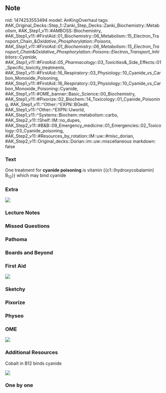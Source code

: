 ## Note
nid: 1474253553494
model: AnKingOverhaul
tags: #AK_Original_Decks::Step_1::Zanki_Step_Decks::Zanki_Biochemistry::Metabolism, #AK_Step1_v11::#AMBOSS::Biochemistry, #AK_Step1_v11::#FirstAid::01_Biochemistry::06_Metabolism::15_Electron_Transport_Chain_&_Oxidative_Phosphorylation::Poisons, #AK_Step1_v11::#FirstAid::01_Biochemistry::06_Metabolism::15_Electron_Transport_Chain_&_Oxidative_Phosphorylation::Poisons::Electron_Transport_Inhibitors::Cyanide, #AK_Step1_v11::#FirstAid::05_Pharmacology::03_Toxicities_&_Side_Effects::01_Specific_toxicity_treatments, #AK_Step1_v11::#FirstAid::16_Respiratory::03_Physiology::10_Cyanide_vs_Carbon_Monoxide_Poisoning, #AK_Step1_v11::#FirstAid::16_Respiratory::03_Physiology::10_Cyanide_vs_Carbon_Monoxide_Poisoning::Cyanide, #AK_Step1_v11::#OME_banner::Basic_Science::00_Biochemistry, #AK_Step1_v11::#Pixorize::02_Biochem::14_Toxicology::01_Cyanide_Poisoning, #AK_Step1_v11::^Other::^EXPN::BGedit, #AK_Step1_v11::^Other::^EXPN::Uworld, #AK_Step1_v11::^Systems::Biochem::metabolism::carbs, #AK_Step2_v11::!Shelf::IM::no_dupes, #AK_Step2_v11::#B&B::09_Emergency_medicine::01_Emergencies::02_Toxicology::03_Cyanide_poisoning, #AK_Step2_v11::#Resources_by_rotation::IM::uw::#misc_dorian, #AK_Step2_v11::Original_decks::Dorian::im::uw::miscellaneous
markdown: false

### Text
<div>
  One treatment for <b>cyanide poisoning</b> is vitamin
  {{c1::(hydroxycobalamin) B<sub>12</sub>}} which may bind cyanide
</div>

### Extra
<img src="cm%20poison%20t_1606536512076.png">

### Lecture Notes


### Missed Questions


### Pathoma


### Boards and Beyond


### First Aid
<img src="tmpky4JZs.png">

### Sketchy


### Pixorize


### Physeo


### OME
<div class="ome-widget">
  <a href=
  "https://onlinemeded.org/spa/biochemistry?ref=anki"><img src=
  "_OME_AnkiFlashcards_Topic_6.png"></a>
</div>

### Additional Resources
Cobalt in B12 binds cyanide
<div>
  <i><img class="resizer" src="paste-131340099911681.jpg" style=
  ""></i>
</div>

### One by one

